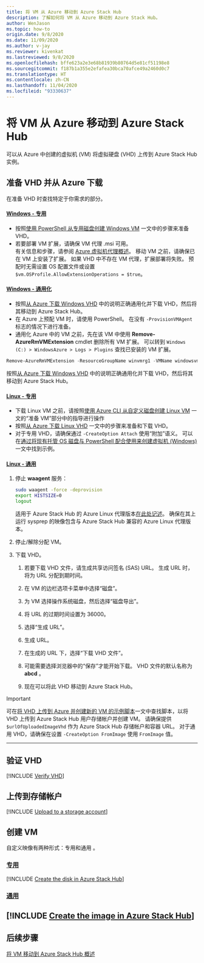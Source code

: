 ```yaml
---
title: 将 VM 从 Azure 移动到 Azure Stack Hub
description: 了解如何将 VM 从 Azure 移动到 Azure Stack Hub。
author: WenJason
ms.topic: how-to
origin.date: 9/8/2020
ms.date: 11/09/2020
ms.author: v-jay
ms.reviewer: kivenkat
ms.lastreviewed: 9/8/2020
ms.openlocfilehash: bffe623a2e3e68b81939b80764d5e81cf51198e8
ms.sourcegitcommit: f187b1a355e2efafea30bca70afce49a2460d0c7
ms.translationtype: HT
ms.contentlocale: zh-CN
ms.lasthandoff: 11/04/2020
ms.locfileid: "93330637"
---
```

# <a name="move-a-vm-from-azure-to-azure-stack-hub"></a>将 VM 从 Azure 移动到 Azure Stack Hub

可以从 Azure 中创建的虚拟机 (VM) 将虚拟硬盘 (VHD) 上传到 Azure Stack Hub 实例。

## <a name="prepare-and-download-your-vhd-from-azure"></a>准备 VHD 并从 Azure 下载

在准备 VHD 时查找特定于你需求的部分。

#### <a name="windows---specialized"></a>[Windows - 专用](#tab/win-spec)

- 按照[使用 PowerShell 从专用磁盘创建 Windows VM](/virtual-machines/windows/create-vm-specialized#prepare-the-vm) 一文中的步骤来准备 VHD。
- 若要部署 VM 扩展，请确保 VM 代理 .msi 可用。  
  有关信息和步骤，请参阅 [Azure 虚拟机代理概述](/virtual-machines/extensions/agent-windows)。 移动 VM 之前，请确保已在 VM 上安装了扩展。 如果 VHD 中不存在 VM 代理，扩展部署将失败。 预配时无需设置 OS 配置文件或设置 `$vm.OSProfile.AllowExtensionOperations = $true`。

#### <a name="windows---generalized"></a>[Windows - 通用化](#tab/win-gen)

- 按照[从 Azure 下载 Windows VHD](/virtual-machines/windows/download-vhd) 中的说明正确通用化并下载 VHD，然后将其移动到 Azure Stack Hub。
- 在 Azure 上预配 VM 时，请使用 PowerShell。 在没有 `-ProvisionVMAgent` 标志的情况下进行准备。
- 通用化 Azure 中的 VM 之前，先在该 VM 中使用 **Remove-AzureRmVMExtension** cmdlet 删除所有 VM 扩展。 可以转到 `Windows (C:) > WindowsAzure > Logs > Plugins` 查找已安装的 VM 扩展。

```powershell  
Remove-AzureRmVMExtension -ResourceGroupName winvmrg1 -VMName windowsvm -Name "CustomScriptExtension"
```

按照[从 Azure 下载 Windows VHD](/virtual-machines/windows/download-vhd) 中的说明正确通用化并下载 VHD，然后将其移动到 Azure Stack Hub。

#### <a name="linux---specialized"></a>[Linux - 专用](#tab/lin-spec)

- 下载 Linux VM 之前，请按照[使用 Azure CLI 从自定义磁盘创建 Linux VM](/virtual-machines/linux/upload-vhd#prepare-the-vm) 一文的“准备 VM”部分中的指导进行操作
- 按照[从 Azure 下载 Linux VHD](/virtual-machines/windows/download-vhd) 一文中的步骤来准备和下载 VHD。
- 对于专用 VHD，请确保通过 `-CreateOption Attach` 使用“附加”语义。 可以在[通过将现有托管 OS 磁盘与 PowerShell 配合使用来创建虚拟机 (Windows)](/virtual-machines/scripts/virtual-machines-powershell-sample-create-vm-from-managed-os-disks) 一文中找到示例。

#### <a name="linux---generalized"></a>[Linux - 通用](#tab/lin-gen)

1. 停止 **waagent** 服务：

   ```bash
   sudo waagent -force -deprovision
   export HISTSIZE=0
   logout
   ```

   适用于 Azure Stack Hub 的 Azure Linux 代理版本[在此处记述](../operator/azure-stack-linux.md#azure-linux-agent)。 确保在其上运行 sysprep 的映像包含与 Azure Stack Hub 兼容的 Azure Linux 代理版本。

2. 停止/解除分配 VM。

3. 下载 VHD。

   1. 若要下载 VHD 文件，请生成共享访问签名 (SAS) URL。 生成 URL 时，将为 URL 分配到期时间。

   1. 在 VM 的边栏选项卡菜单中选择“磁盘”。

   1. 为 VM 选择操作系统磁盘，然后选择“磁盘导出”。

   1. 将 URL 的过期时间设置为 36000。

   1. 选择“生成 URL”。

   1. 生成 URL。

   1. 在生成的 URL 下，选择“下载 VHD 文件”。

   1. 可能需要选择浏览器中的“保存”才能开始下载。 VHD 文件的默认名称为 **abcd** 。

   1. 现在可以将此 VHD 移动到 Azure Stack Hub。

> [!IMPORTANT]  
> 可在[将 VHD 上传到 Azure 并创建新的 VM 的示例脚本](/virtual-machines/scripts/virtual-machines-windows-powershell-upload-generalized-script)一文中查找脚本，以将 VHD 上传到 Azure Stack Hub 用户存储帐户并创建 VM。 请确保提供 `$urlOfUploadedImageVhd` 作为 Azure Stack Hub 存储帐户和容器 URL。 对于通用 VHD，请确保在设置 `-CreateOption FromImage` 使用 `FromImage` 值。

---

## <a name="verify-your-vhd"></a>验证 VHD

[!INCLUDE [Verify VHD](../includes/user-compute-verify-vhd.md)]

## <a name="upload-to-a-storage-account"></a>上传到存储帐户

[!INCLUDE [Upload to a storage account](../includes/user-compute-upload-vhd.md)]

## <a name="create-the-vm"></a>创建 VM

自定义映像有两种形式：专用和通用 。

### <a name="specialized"></a>[专用](#tab/create-vm-spec)

[!INCLUDE [Create the disk in Azure Stack Hub](../includes/user-compute-create-disk.md)]

### <a name="generalized"></a>[通用](#tab/create-vm-gen)

[!INCLUDE [Create the image in Azure Stack Hub](../includes/user-compute-create-image.md)]
---
## <a name="next-steps"></a>后续步骤

[将 VM 移动到 Azure Stack Hub 概述](vm-move-overview.md)
